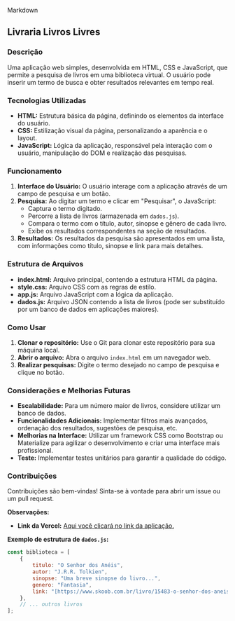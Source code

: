 Markdown
## Livraria Livros Livres

### Descrição
Uma aplicação web simples, desenvolvida em HTML, CSS e JavaScript, que permite a pesquisa de livros em uma biblioteca virtual. O usuário pode inserir um termo de busca e obter resultados relevantes em tempo real.

### Tecnologias Utilizadas
* **HTML:** Estrutura básica da página, definindo os elementos da interface do usuário.
* **CSS:** Estilização visual da página, personalizando a aparência e o layout.
* **JavaScript:** Lógica da aplicação, responsável pela interação com o usuário, manipulação do DOM e realização das pesquisas.

### Funcionamento
1. **Interface do Usuário:** O usuário interage com a aplicação através de um campo de pesquisa e um botão.
2. **Pesquisa:** Ao digitar um termo e clicar em "Pesquisar", o JavaScript:
   * Captura o termo digitado.
   * Percorre a lista de livros (armazenada em `dados.js`).
   * Compara o termo com o título, autor, sinopse e gênero de cada livro.
   * Exibe os resultados correspondentes na seção de resultados.
3. **Resultados:** Os resultados da pesquisa são apresentados em uma lista, com informações como título, sinopse e link para mais detalhes.

### Estrutura de Arquivos
* **index.html:** Arquivo principal, contendo a estrutura HTML da página.
* **style.css:** Arquivo CSS com as regras de estilo.
* **app.js:** Arquivo JavaScript com a lógica da aplicação.
* **dados.js:** Arquivo JSON contendo a lista de livros (pode ser substituído por um banco de dados em aplicações maiores).

### Como Usar
1. **Clonar o repositório:** Use o Git para clonar este repositório para sua máquina local.
2. **Abrir o arquivo:** Abra o arquivo `index.html` em um navegador web.
3. **Realizar pesquisas:** Digite o termo desejado no campo de pesquisa e clique no botão.

### Considerações e Melhorias Futuras
* **Escalabilidade:** Para um número maior de livros, considere utilizar um banco de dados.
* **Funcionalidades Adicionais:** Implementar filtros mais avançados, ordenação dos resultados, sugestões de pesquisa, etc.
* **Melhorias na Interface:** Utilizar um framework CSS como Bootstrap ou Materialize para agilizar o desenvolvimento e criar uma interface mais profissional.
* **Teste:** Implementar testes unitários para garantir a qualidade do código.

### Contribuições
Contribuições são bem-vindas! Sinta-se à vontade para abrir um issue ou um pull request.

**Observações:**

* **Link da Vercel:** [Aqui você clicará no link da aplicação.](https://a-livraria-livros-livres.vercel.app/)


**Exemplo de estrutura de `dados.js`:**
```javascript
const biblioteca = [
    {
        titulo: "O Senhor dos Anéis",
        autor: "J.R.R. Tolkien",
        sinopse: "Uma breve sinopse do livro...",
        genero: "Fantasia",
        link: "[https://www.skoob.com.br/livro/15483-o-senhor-dos-aneis](https://www.skoob.com.br/livro/15483-o-senhor-dos-aneis)"
    },
    // ... outros livros
];
